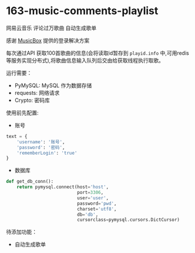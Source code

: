 # 163-music-comments-playlist
网易云音乐 评论过万歌曲 自动生成歌单

感谢 [MusicBox](https://github.com/darknessomi/musicbox) 提供的登录解决方案

每次通过API 获取100首歌曲的信息(会将读取id暂存到 `playid.info` 中,可用redis等服务实现分布式),将歌曲信息输入队列后交由给获取线程执行取歌。

运行需要：
- PyMySQL: MySQL 作为数据存储
- requests: 网络请求
- Crypto: 密码库

使用前先配置:
- 账号
```python
text = {
    'username': '账号',
    'password': '密码',
    'rememberLogin': 'true'
}
```
- 数据库
```python
def get_db_conn():
    return pymysql.connect(host='host',
                           port=3306,
                           user='user',
                           password='pwd',
                           charset='utf8',
                           db='db',
                           cursorclass=pymysql.cursors.DictCursor)
```

待添加功能：
- 自动生成歌单
